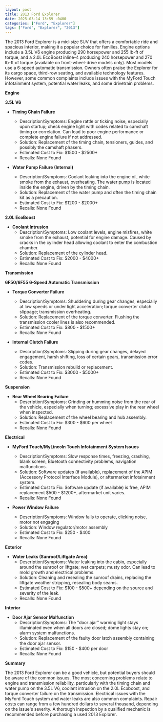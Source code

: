 ```yaml
---
layout: post
title: 2013 Ford Explorer
date: 2025-03-14 13:59 -0400
categories: ["Ford", "Explorer"]
tags: ["Ford", "Explorer", "2013"]
---
```

The 2013 Ford Explorer is a mid-size SUV that offers a comfortable ride and spacious interior, making it a popular choice for families. Engine options include a 3.5L V6 engine producing 290 horsepower and 255 lb-ft of torque, and a 2.0L EcoBoost inline-4 producing 240 horsepower and 270 lb-ft of torque (available on front-wheel-drive models only). Most models use a 6-speed automatic transmission. Owners often praise the Explorer for its cargo space, third-row seating, and available technology features. However, some common complaints include issues with the MyFord Touch infotainment system, potential water leaks, and some drivetrain problems.

**Engine**

**3.5L V6**

*   **Timing Chain Failure**
    *   Description/Symptoms: Engine rattle or ticking noise, especially upon startup; check engine light with codes related to camshaft timing or correlation. Can lead to poor engine performance or complete engine failure if not addressed.
    *   Solution: Replacement of the timing chain, tensioners, guides, and possibly the camshaft phasers.
    *   Estimated Cost to Fix: $1500 - $2500+
    *   Recalls: None Found

*   **Water Pump Failure (Internal)**
    *   Description/Symptoms: Coolant leaking into the engine oil, white smoke from the exhaust, overheating. The water pump is located inside the engine, driven by the timing chain.
    *   Solution: Replacement of the water pump and often the timing chain kit as a precaution.
    *   Estimated Cost to Fix: $1200 - $2000+
    *   Recalls: None Found

**2.0L EcoBoost**

*   **Coolant Intrusion**
    *   Description/Symptoms: Low coolant levels, engine misfires, white smoke from the exhaust, potential for engine damage.  Caused by cracks in the cylinder head allowing coolant to enter the combustion chamber.
    *   Solution: Replacement of the cylinder head.
    *   Estimated Cost to Fix: $2000 - $4000+
    *   Recalls: None Found

**Transmission**

**6F50/6F55 6-Speed Automatic Transmission**

*   **Torque Converter Failure**
    *   Description/Symptoms: Shuddering during gear changes, especially at low speeds or under light acceleration; torque converter clutch slippage; transmission overheating.
    *   Solution: Replacement of the torque converter. Flushing the transmission cooler lines is also recommended.
    *   Estimated Cost to Fix: $800 - $1500+
    *   Recalls: None Found

*   **Internal Clutch Failure**
    *   Description/Symptoms: Slipping during gear changes, delayed engagement, harsh shifting, loss of certain gears, transmission error codes.
    *   Solution: Transmission rebuild or replacement.
    *   Estimated Cost to Fix: $3000 - $5000+
    *   Recalls: None Found

**Suspension**

*   **Rear Wheel Bearing Failure**
    *   Description/Symptoms: Grinding or humming noise from the rear of the vehicle, especially when turning; excessive play in the rear wheel when inspected.
    *   Solution: Replacement of the wheel bearing and hub assembly.
    *   Estimated Cost to Fix: $300 - $600 per wheel
    *   Recalls: None Found

**Electrical**

*   **MyFord Touch/MyLincoln Touch Infotainment System Issues**
    *   Description/Symptoms: Slow response times, freezing, crashing, blank screen, Bluetooth connectivity problems, navigation malfunctions.
    *   Solution: Software updates (if available), replacement of the APIM (Accessory Protocol Interface Module), or aftermarket infotainment system.
    *   Estimated Cost to Fix: Software update (if available) is free, APIM replacement $500 - $1200+, aftermarket unit varies.
    *   Recalls: None Found

*   **Power Window Failure**
    * Description/Symptoms: Window fails to operate, clicking noise, motor not engaging
    * Solution: Window regulator/motor assembly
    * Estimated Cost to Fix: $250 - $400
    * Recalls: None Found

**Exterior**

*   **Water Leaks (Sunroof/Liftgate Area)**
    *   Description/Symptoms: Water leaking into the cabin, especially around the sunroof or liftgate; wet carpets; musty odor.  Can lead to mold growth and electrical problems.
    *   Solution: Cleaning and resealing the sunroof drains, replacing the liftgate weather stripping, resealing body seams.
    *   Estimated Cost to Fix: $100 - $500+ depending on the source and severity of the leak.
    *   Recalls: None Found

**Interior**

*   **Door Ajar Sensor Malfunction**
    *   Description/Symptoms: The "door ajar" warning light stays illuminated even when all doors are closed; dome lights stay on; alarm system malfunctions.
    *   Solution: Replacement of the faulty door latch assembly containing the door ajar sensor.
    *   Estimated Cost to Fix: $150 - $400 per door
    *   Recalls: None Found

**Summary**

The 2013 Ford Explorer can be a good vehicle, but potential buyers should be aware of the common issues. The most concerning problems relate to engine and transmission reliability, particularly with the timing chain and water pump on the 3.5L V6, coolant intrusion on the 2.0L Ecoboost, and torque converter failure on the transmission. Electrical issues with the MyFord Touch system and water leaks are also common complaints. Repair costs can range from a few hundred dollars to several thousand, depending on the issue's severity. A thorough inspection by a qualified mechanic is recommended before purchasing a used 2013 Explorer.

